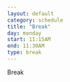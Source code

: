 ```yaml
---
layout: default
category: schedule
title: "Break"
day: monday
start: 11:15AM
end: 11:30AM
type: break
---
```


Break
